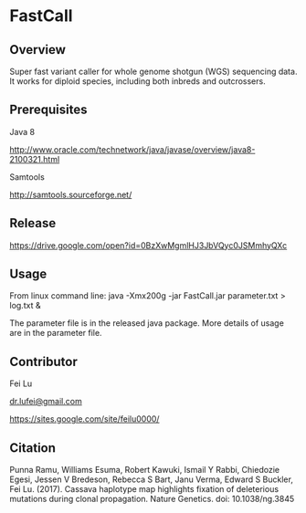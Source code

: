 # FastCall

## Overview
Super fast variant caller for whole genome shotgun (WGS) sequencing data. It works for diploid species, including both inbreds and outcrossers.

## Prerequisites

Java 8

http://www.oracle.com/technetwork/java/javase/overview/java8-2100321.html

Samtools

http://samtools.sourceforge.net/


## Release

https://drive.google.com/open?id=0BzXwMgmlHJ3JbVQyc0JSMmhyQXc

## Usage

From linux command line:
java -Xmx200g -jar FastCall.jar parameter.txt > log.txt &

The parameter file is in the released java package. More details of usage are in the parameter file.

## Contributor

Fei Lu

dr.lufei@gmail.com

https://sites.google.com/site/feilu0000/

## Citation

Punna Ramu, Williams Esuma, Robert Kawuki, Ismail Y Rabbi, Chiedozie Egesi, Jessen V Bredeson, Rebecca S Bart, Janu Verma, Edward S Buckler, Fei Lu. (2017). Cassava haplotype map highlights fixation of deleterious mutations during clonal propagation. Nature Genetics. doi: 10.1038/ng.3845

